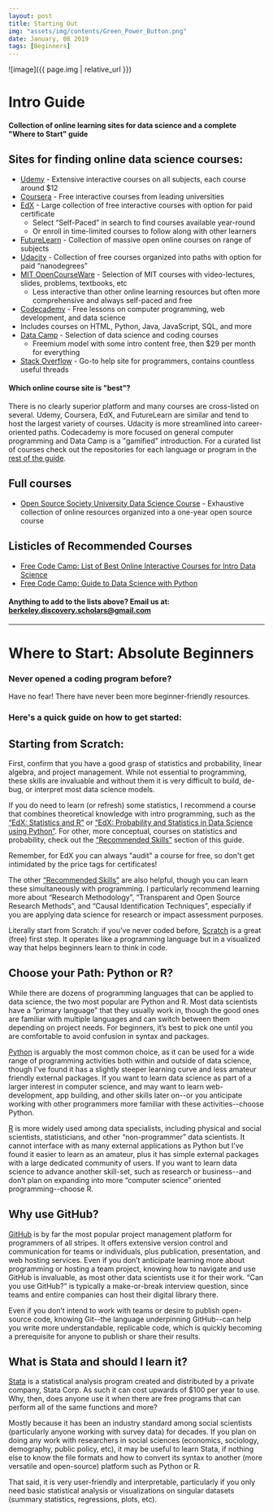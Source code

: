 ```yaml
---
layout: post
title: Starting Out
img: "assets/img/contents/Green_Power_Button.png"
date: January, 08 2019
tags: [Beginners]
---
```


![image]({{ page.img | relative_url }})

# Intro Guide
#### Collection of online learning sites for data science and a complete "Where to Start" guide

## Sites for finding online data science courses:
* [Udemy](https://www.udemy.com/) - Extensive interactive courses on all subjects, each course around $12
* [Coursera](https://www.coursera.org/) - Free interactive courses from leading universities
* [EdX](https://www.edx.org/) - Large collection of free interactive courses with option for paid certificate
  * Select “Self-Paced” in search to find courses available year-round
  * Or enroll in time-limited courses to follow along with other learners
* [FutureLearn](https://www.futurelearn.com/) - Collection of massive open online courses on range of subjects
* [Udacity](https://www.udacity.com/) - Collection of free courses organized into paths with option for paid “nanodegrees”
* [MIT OpenCourseWare](https://ocw.mit.edu/index.htm) - Selection of MIT courses with video-lectures, slides, problems, textbooks, etc
  * Less interactive than other online learning resources but often more comprehensive and always self-paced and free
* [Codecademy](https://www.codecademy.com/) - Free lessons on computer programming, web development, and data science 
 * Includes courses on HTML, Python, Java, JavaScript, SQL, and more
* [Data Camp](https://www.datacamp.com/home) - Selection of data science and coding courses
  * Freemium model with some intro content free, then $29 per month for everything
* [Stack Overflow](https://stackoverflow.com/) - Go-to help site for programmers, contains countless useful threads

#### Which online course site is "best"? 
There is no clearly superior platform and many courses are cross-listed on several. Udemy, Coursera, EdX, and FutureLearn are similar and tend to host the largest variety of courses. Udacity is more streamlined into career-oriented paths. Codecademy is more focused on general computer programming and Data Camp is a "gamified" introduction. For a curated list of courses check out the repositories for each language or program in the [rest of the guide](https://data-scholars-discovery-guide.github.io/Table_of_Contents/).

## Full courses
* [Open Source Society University Data Science Course](https://github.com/ossu/data-science) - Exhaustive collection of online resources organized into a one-year open source course

## Listicles of Recommended Courses
* [Free Code Camp: List of Best Online Interactive Courses for Intro Data Science](https://medium.freecodecamp.org/i-ranked-all-the-best-data-science-intro-courses-based-on-thousands-of-data-points-db5dc7e3eb8e)
* [Free Code Camp: Guide to Data Science with Python](https://medium.freecodecamp.org/a-path-for-you-to-learn-analytics-and-data-skills-bd48ccde7325)

#### Anything to add to the lists above? Email us at: berkeley.discovery.scholars@gmail.com

---

# Where to Start: Absolute Beginners

### Never opened a coding program before? 
Have no fear! There have never been more beginner-friendly resources. 

### Here's a quick guide on how to get started:

## Starting from Scratch:

First, confirm that you have a good grasp of statistics and probability, linear algebra, and project management. While not essential to programming, these skills are invaluable and without them it is very difficult to build, de-bug, or interpret most data science models. 

If you do need to learn (or refresh) some statistics, I recommend a course that combines theoretical knowledge with intro programming, such as the [“EdX: Statistics and R”](https://www.edx.org/course/statistics-and-r) or [“EdX: Probability and Statistics in Data Science using Python”](https://www.edx.org/course/probability-and-statistics-in-data-science-using-python-0). For other, more conceptual, courses on statistics and probability, check out the [“Recommended Skills”](https://github.com/Data-Scholars-Discovery-Guide/Recommended_Skills) section of this guide.

Remember, for EdX you can always "audit" a course for free, so don't get intimidated by the price tags for certificates!

The other [“Recommended Skills”](https://github.com/Data-Scholars-Discovery-Guide/Recommended_Skills) are also helpful, though you can learn these simultaneously with programming. I particularly recommend learning more about “Research Methodology”, “Transparent and Open Source Research Methods”, and “Causal Identification Techniques”, especially if you are applying data science for research or impact assessment purposes.

Literally start from Scratch: if you’ve never coded before, [Scratch](https://scratch.mit.edu/) is a great (free) first step. It operates like a programming language but in a visualized way that helps beginners learn to think in code.

## Choose your Path: Python or R?

While there are dozens of programming languages that can be applied to data science, the two most popular are Python and R. Most data scientists have a “primary language” that they usually work in, though the good ones are familiar with multiple languages and can switch between them depending on project needs. For beginners, it’s best to pick one until you are comfortable to avoid confusion in syntax and packages.

[Python](https://github.com/Data-Scholars-Discovery-Guide/Python_and_Anaconda) is arguably the most common choice, as it can be used for a wide range of programming activities both within and outside of data science, though I’ve found it has a slightly steeper learning curve and less amateur friendly external packages. If you want to learn data science as part of a larger interest in computer science, and may want to learn web-development, app building, and other skills later on--or you anticipate working with other programmers more familiar with these activities--choose Python.

[R](https://github.com/Data-Scholars-Discovery-Guide/R_and_RStudio) is more widely used among data specialists, including physical and social scientists, statisticians, and other “non-programmer” data scientists. It cannot interface with as many external applications as Python but I’ve found it easier to learn as an amateur, plus it has simple external packages with a large dedicated community of users. If you want to learn data science to advance another skill-set, such as research or business--and don’t plan on expanding into more “computer science” oriented programming--choose R. 

## Why use GitHub?

[GitHub](https://github.com/Data-Scholars-Discovery-Guide/Git_and_GitHub) is by far the most popular project management platform for programmers of all stripes. It offers extensive version control and communication for teams or individuals, plus publication, presentation, and web hosting services. Even if you don’t anticipate learning more about programming or hosting a team project, knowing how to navigate and use GitHub is invaluable, as most other data scientists use it for their work. “Can you use GitHub?” is typically a make-or-break interview question, since teams and entire companies can host their digital library there.

Even if you don’t intend to work with teams or desire to publish open-source code, knowing Git--the language underpinning GitHub--can help you write more understandable, replicable code, which is quickly becoming a prerequisite for anyone to publish or share their results.

## What is Stata and should I learn it?

[Stata](https://github.com/Data-Scholars-Discovery-Guide/Stata) is a statistical analysis program created and distributed by a private company, Stata Corp. As such it can cost upwards of $100 per year to use. Why, then, does anyone use it when there are free programs that can perform all of the same functions and more? 

Mostly because it has been an industry standard among social scientists (particularly anyone working with survey data) for decades. If you plan on doing any work with researchers in social sciences (economics, sociology, demography, public policy, etc), it may be useful to learn Stata, if nothing else to know the file formats and how to convert its syntax to another (more versatile and open-source) platform such as Python or R.

That said, it is very user-friendly and interpretable, particularly if you only need basic statistical analysis or visualizations on singular datasets (summary statistics, regressions, plots, etc).



